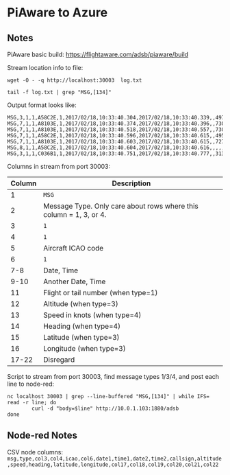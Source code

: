 # PiAware to Azure

## Notes

PiAware basic build: https://flightaware.com/adsb/piaware/build

Stream location info to file: 

`wget -O - -q http://localhost:30003  log.txt`

`tail -f log.txt | grep "MSG,[134]"`

Output format looks like:

```
MSG,3,1,1,A58C2E,1,2017/02/18,10:33:40.304,2017/02/18,10:33:40.339,,4975,,,47.61324,-122.42848,,,,,,0
MSG,7,1,1,A8103E,1,2017/02/18,10:33:40.374,2017/02/18,10:33:40.396,,7300,,,,,,,,,,
MSG,7,1,1,A8103E,1,2017/02/18,10:33:40.518,2017/02/18,10:33:40.557,,7300,,,,,,,,,,
MSG,7,1,1,A58C2E,1,2017/02/18,10:33:40.596,2017/02/18,10:33:40.615,,4950,,,,,,,,,,
MSG,7,1,1,A8103E,1,2017/02/18,10:33:40.603,2017/02/18,10:33:40.615,,7275,,,,,,,,,,
MSG,8,1,1,A58C2E,1,2017/02/18,10:33:40.604,2017/02/18,10:33:40.616,,,,,,,,,,,,0
MSG,3,1,1,C036B1,1,2017/02/18,10:33:40.751,2017/02/18,10:33:40.777,,31350,,,47.97528,-122.64436,,,,,,0
```

Columns in stream from port 30003:

Column | Description
--- | ---
1 | `MSG`
2 | Message Type. Only care about rows where this column = 1, 3, or 4. 
3 | `1`
4 | `1`
5 | Aircraft ICAO code
6 | `1`
7-8 | Date, Time
9-10 | Another Date, Time
11 | Flight or tail number (when type=1)
12 | Altitude (when type=3)
13 | Speed in knots (when type=4)
14 | Heading (when type=4)
15 | Latitude (when type=3)
16 | Longitude (when type=3)
17-22 | Disregard


Script to stream from port 30003, find message types 1/3/4, and post each line to node-red:
```
nc localhost 30003 | grep --line-buffered "MSG,[134]" | while IFS= read -r line; do
        curl -d "body=$line" http://10.0.1.103:1880/adsb
done
```
## Node-red Notes

CSV node columns:
`msg,type,col3,col4,icao,col6,date1,time1,date2,time2,callsign,altitude,speed,heading,latitude,longitude,col17,col18,col19,col20,col21,col22`


